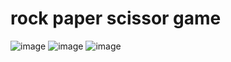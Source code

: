 # rock paper scissor game
![image](https://github.com/lavkesh89/stone-paper-scissor/assets/131283151/2b9d503c-2085-4eb4-ba45-daf9ad105976)
![image](https://github.com/lavkesh89/stone-paper-scissor/assets/131283151/ee185796-a6ec-4391-9575-826e7140c91c)
![image](https://github.com/lavkesh89/stone-paper-scissor/assets/131283151/670b8fb9-1fab-4e78-8451-f76e67dd20e7)
